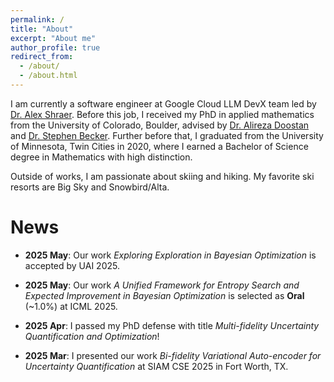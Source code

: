 ```yaml
---
permalink: /
title: "About"
excerpt: "About me"
author_profile: true
redirect_from: 
  - /about/
  - /about.html
---
```


I am currently a software engineer at Google Cloud LLM DevX team led by [Dr. Alex Shraer](https://www.linkedin.com/in/alex-shraer/). Before this job, I received my PhD in applied mathematics from the University of Colorado, Boulder,  advised by [Dr. Alireza Doostan](https://www.colorado.edu/aerospace/alireza-doostan) and [Dr. Stephen Becker](https://amath.colorado.edu/faculty/becker/). 
Further before that, I graduated from the University of Minnesota, Twin Cities in 2020, where I earned a Bachelor of Science degree in Mathematics with high distinction.

Outside of works, I am passionate about skiing and hiking. My favorite ski resorts are Big Sky and Snowbird/Alta.

News
======

- **2025 May**: Our work *Exploring Exploration in Bayesian Optimization* is accepted by UAI 2025.

- **2025 May**: Our work *A Unified Framework for Entropy Search and Expected Improvement in Bayesian Optimization* is selected as **Oral** (~1.0%) at ICML 2025.

- **2025 Apr**: I passed my PhD defense with title *Multi-fidelity Uncertainty Quantification and Optimization*!

- **2025 Mar**: I presented our work *Bi-fidelity Variational Auto-encoder for Uncertainty Quantification* at SIAM CSE 2025 in Fort Worth, TX.
